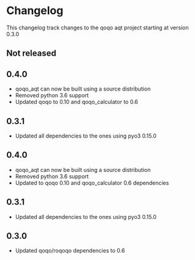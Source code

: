 # Changelog

This changelog track changes to the qoqo aqt project starting at version 0.3.0

## Not released

## 0.4.0

* qoqo_aqt can now be built using a source distribution
* Removed python 3.6 support
* Updated qoqo to 0.10 and qoqo_calculator to 0.6

## 0.3.1

* Updated all dependencies to the ones using pyo3 0.15.0

## 0.4.0

* qoqo_aqt can now be built using a source distribution
* Removed python 3.6 support
* Updated to qoqo 0.10 and qoqo_calculator 0.6 dependencies

## 0.3.1

* Updated all dependencies to the ones using pyo3 0.15.0

## 0.3.0

* Updated qoqo/roqoqo dependencies to 0.6

